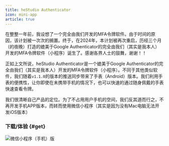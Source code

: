 ```yaml
---
title: heStudio Authenticator
icon: mini-app
article: true
---
```


在整整一年前，我设想了一个完全由我们开发的MFA令牌软件。由于时间的原因，该计划被一次次的搁置。终于，在2024年，本计划被再次重启，历经三个月（的夜晚）打造的媲美于Google Authenticator的完全由我们（其实是我本人）开发的MFA令牌软件（小程序）诞生了。感谢各界人士的鼓舞，谢谢！！

正如上文所说，heStudio Authenticator是一个媲美于Google Authenticator的完全由我们（其实是我本人）开发的MFA令牌软件（小程序）。不同于其他类似软件，我们随着`v1.1.0`的版本的推送同步带来了手表（Android）版本。我们利用手表的便携性，让你即使在未携带手机的情况下，也可以快速的通过随身佩戴的手表快速查看令牌。

我们很清晰自己产品的定位。为了不占用用户手机的空间，我们反其道而行之，不再开发手机APP版本，而转而使用微信小程序（其实是因为没有Mac电脑无法开发iOS版本）

### 下载/体验 {#get}

![微信小程序（手机）版](https://image.hestudio.net/i/2024/03/12/65ef52182214b.png)

<ExternalJumpCard link="https://install.appcenter.ms/users/heStudio/apps/heStudio-Authenticator-for-Watch/releases/" header="手表（Android）版" text="请先在小程序端完成配置，导出备份后再配置手表端。" buttontext="点击下载" />

